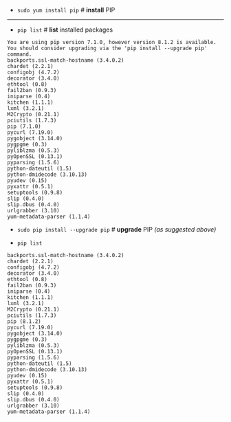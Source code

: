 - ``sudo yum install pip``  # **install** PIP

----

- ``pip list``  # **list** installed packages

```
You are using pip version 7.1.0, however version 8.1.2 is available.
You should consider upgrading via the 'pip install --upgrade pip' command.
backports.ssl-match-hostname (3.4.0.2)
chardet (2.2.1)
configobj (4.7.2)
decorator (3.4.0)
ethtool (0.8)
fail2ban (0.9.3)
iniparse (0.4)
kitchen (1.1.1)
lxml (3.2.1)
M2Crypto (0.21.1)
pciutils (1.7.3)
pip (7.1.0)
pycurl (7.19.0)
pygobject (3.14.0)
pygpgme (0.3)
pyliblzma (0.5.3)
pyOpenSSL (0.13.1)
pyparsing (1.5.6)
python-dateutil (1.5)
python-dmidecode (3.10.13)
pyudev (0.15)
pyxattr (0.5.1)
setuptools (0.9.8)
slip (0.4.0)
slip.dbus (0.4.0)
urlgrabber (3.10)
yum-metadata-parser (1.1.4)
```

- ``sudo pip install --upgrade pip``  # **upgrade** PIP _(as suggested above)_

- ``pip list``

```
backports.ssl-match-hostname (3.4.0.2)
chardet (2.2.1)
configobj (4.7.2)
decorator (3.4.0)
ethtool (0.8)
fail2ban (0.9.3)
iniparse (0.4)
kitchen (1.1.1)
lxml (3.2.1)
M2Crypto (0.21.1)
pciutils (1.7.3)
pip (8.1.2)
pycurl (7.19.0)
pygobject (3.14.0)
pygpgme (0.3)
pyliblzma (0.5.3)
pyOpenSSL (0.13.1)
pyparsing (1.5.6)
python-dateutil (1.5)
python-dmidecode (3.10.13)
pyudev (0.15)
pyxattr (0.5.1)
setuptools (0.9.8)
slip (0.4.0)
slip.dbus (0.4.0)
urlgrabber (3.10)
yum-metadata-parser (1.1.4)
```
